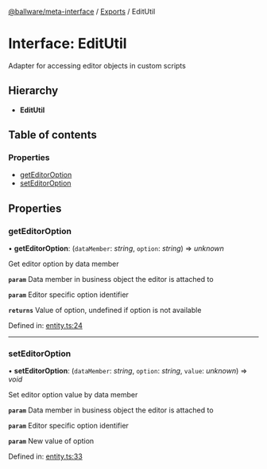 [@ballware/meta-interface](../README.md) / [Exports](../modules.md) / EditUtil

# Interface: EditUtil

Adapter for accessing editor objects in custom scripts

## Hierarchy

* **EditUtil**

## Table of contents

### Properties

- [getEditorOption](editutil.md#geteditoroption)
- [setEditorOption](editutil.md#seteditoroption)

## Properties

### getEditorOption

• **getEditorOption**: (`dataMember`: *string*, `option`: *string*) => *unknown*

Get editor option by data member

**`param`** Data member in business object the editor is attached to

**`param`** Editor specific option identifier

**`returns`** Value of option, undefined if option is not available

Defined in: [entity.ts:24](https://github.com/frankball/ballware-meta-interface/blob/08dd5e4/src/entity.ts#L24)

___

### setEditorOption

• **setEditorOption**: (`dataMember`: *string*, `option`: *string*, `value`: *unknown*) => *void*

Set editor option value by data member

**`param`** Data member in business object the editor is attached to

**`param`** Editor specific option identifier

**`param`** New value of option

Defined in: [entity.ts:33](https://github.com/frankball/ballware-meta-interface/blob/08dd5e4/src/entity.ts#L33)
